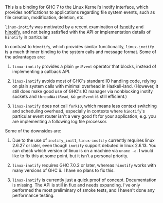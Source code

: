 This is a binding for GHC 7 to the Linux Kernel's inotify interface,
which provides notifications to applications regarding file system
events,  such as file creation,  modification, deletion,  etc.

`linux-inotify` was motivated by a recent examination of
[fsnotify](https://github.com/mdittmer/hfsnotify) and
[hinotify](https://github.com/kolmodin/hinotify),  and not being
satisfied with the API or implementation details of `hinotify` in
particular.

In contrast to `hinotify`,  which provides similar functionality,
`linux-inotify` is a much thinner binding to the system calls and
message format.   Some of the advantages are:

1.  `linux-inotify` provides a plain `getEvent` operator that blocks,
instead of implementing a callback API.

2.  `linux-inotify` avoids most of GHC's standard IO handling code,
relying on plain system calls with minimal overhead in Haskell-land.
(However, it still does make good use of GHC's IO manager via
nonblocking inotify sockets and `threadWaitRead`,  so `getEvent` is
still efficient.)

3.  `linux-inotify` does not call `forkIO`, which means less context
switching and scheduling overhead, especially in contexts where
`hinotify`'s particular event router isn't a very good fit for
your application;  e.g. you are implementing a following log file
processor.


Some of the downsides are:

1.   Due to the use of `inotify_init1`,  `linux-inotify` currently
requires linux 2.6.27 or later,  even though `inotify` support
debuted in linux 2.6.13.   You can check which version of linux is
on a machine via `uname -a`.   I would like to fix this at some point,
but it isn't a personal priority.

2.   `linux-inotify` requires GHC 7.0.2 or later,  whereas `hinotify`
works with many versions of GHC 6.   I have no plans to fix this.

3.   `linux-inotify` is currently just a quick proof of concept.
Documentation is missing.  The API is still in flux and needs
expanding.  I've only performed the most preliminary of smoke tests,
and I haven't done any performance testing.
